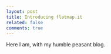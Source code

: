 ```yaml
---
layout: post
title: Introducing flatmap.it
related: false
comments: true
---
```


<style>
  .preview {
    display: none;
  }

  @media (min-width: 48em) {
    .preview {
      display: block;
    }
  }
</style>

Here I am, with my humble peasant blog.
